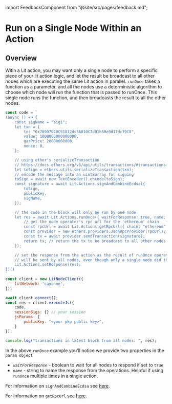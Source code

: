 import FeedbackComponent from "@site/src/pages/feedback.md";

# Run on a Single Node Within an Action

## Overview
Witin a Lit action, you may want only a single node to perform a specific piece of your lit action logic, and let the result be broadcast to all other nodes which are executing the same Lit action in parallel. `runOnce` takes a function as a parameter, and all the nodes use a deterministic algorithm to choose which node will run the function that is passed to runOnce. This single node runs the function, and then broadcasts the result to all the other nodes.

```js
const code = `
(async () => {
    const sigName = "sig1";
    let txn = {
        to: "0x70997970C51812dc3A010C7d01b50e0d17dc79C8",
        value: 1000000000000000,
        gasPrice: 20000000000,
        nonce: 0,
    };

    // using ether's serializeTransaction
    // https://docs.ethers.org/v5/api/utils/transactions/#transactions--functions
    let toSign = ethers.utils.serializeTransaction(txn);
    // encode the message into an uint8array for signing
    toSign = await new TextEncoder().encode(toSign);
    const signature = await Lit.Actions.signAndCombineEcdsa({
        toSign,
        publicKey,
        sigName,
    });

    // the code in the block will only be run by one node
    let res = await Lit.Actions.runOnce({ waitForResponse: true, name: "txnSender" }, async () => {
        // get the node operator's rpc url for the 'ethereum' chain
        const rpcUrl = await Lit.Actions.getRpcUrl({ chain: "ethereum" });
        const provider = new ethers.providers.JsonRpcProvider(rpcUrl);
        const tx = await provider.sendTransaction(signature);
        return tx; // return the tx to be broadcast to all other nodes
    });

    // set the response from the action as the result of runOnce operation
    // will be sent by all nodes, even though only a single node did the computation
    Lit.Actions.setResponse(res);
})()
`
const client = new LitNodeClient({
    litNetwork: 'cayenne',
});

await client.connect();
const res = client.executeJs({
    code,
    sessionSigs: {} // your session
    jsParams: {
        publicKey: "<your pkp public key>",
    }
});

console.log("transactions in latest block from all nodes: ", res);
```
In the above `runOnce` example you'll notice we provide two properties in the `param object`
- *`waitForResponse`* - boolean to wait for all nodes to respond if set to `true`
- *`name`* - string to name the response from the operations. Helpful if using `runOnce` multiple times in a single action.


For information on `signAndCombineEcdsa` see [here](./combining-signatures.md).

For information on `getRpcUrl` see [here](./get-rpc-url.md).
